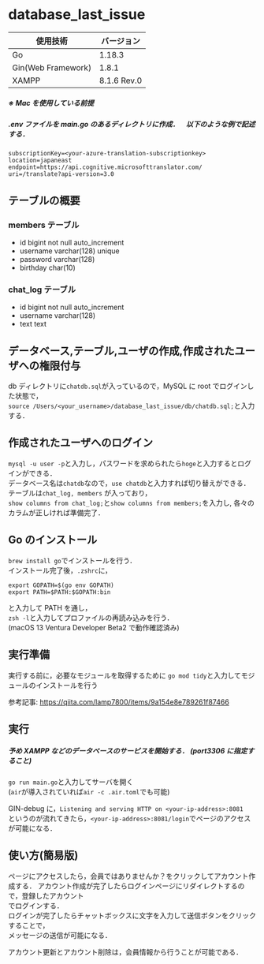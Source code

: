 # database_last_issue

| 使用技術           | バージョン  |
| ------------------ | ----------- |
| Go                 | 1.18.3      |
| Gin(Web Framework) | 1.8.1       |
| XAMPP              | 8.1.6 Rev.0 |

##### ※ Mac を使用している前提

##### .env ファイルを main.go のあるディレクトリに作成．　以下のような例で記述する．

```
subscriptionKey=<your-azure-translation-subscriptionkey>
location=japaneast
endpoint=https://api.cognitive.microsofttranslator.com/
uri=/translate?api-version=3.0
```

## テーブルの概要

### members テーブル

- id bigint not null auto_increment
- username varchar(128) unique
- password varchar(128)
- birthday char(10)

### chat_log テーブル

- id bigint not null auto_increment
- username varchar(128)
- text text

## データベース,テーブル,ユーザの作成,作成されたユーザへの権限付与

db ディレクトリに`chatdb.sql`が入っているので，MySQL に root でログインした状態で，  
`source /Users/<your_username>/database_last_issue/db/chatdb.sql;`と入力する．

## 作成されたユーザへのログイン

`mysql -u user -p`と入力し，パスワードを求められたら`hoge`と入力するとログインができる．  
データベース名は`chatdb`なので，`use chatdb`と入力すれば切り替えができる．テーブルは`chat_log, members` が入っており，  
`show columns from chat_log;`と`show columns from members;`を入力し, 各々のカラムが正しければ準備完了．

## Go のインストール

`brew install go`でインストールを行う．  
 インストール完了後，`.zshrc`に，

```
export GOPATH=$(go env GOPATH)
export PATH=$PATH:$GOPATH:bin
```

と入力して PATH を通し，  
 `zsh -l`と入力してプロファイルの再読み込みを行う．  
 (macOS 13 Ventura Developer Beta2 で動作確認済み)

## 実行準備

実行する前に，必要なモジュールを取得するために
`go mod tidy`と入力してモジュールのインストールを行う

参考記事: https://qiita.com/lamp7800/items/9a154e8e789261f87466

## 実行

##### 予め XAMPP などのデータベースのサービスを開始する． (port3306 に指定すること)

`go run main.go`と入力してサーバを開く  
(`air`が導入されていれば`air -c .air.toml`でも可能)

GIN-debug に，`Listening and serving HTTP on <your-ip-address>:8081`  
というのが流れてきたら，`<your-ip-address>:8081/login`でページのアクセスが可能になる．

## 使い方(簡易版)
ページにアクセスしたら，会員ではありませんか？をクリックしてアカウント作成する． 
アカウント作成が完了したらログインページにリダイレクトするので，登録したアカウント  
でログインする．  
ログインが完了したらチャットボックスに文字を入力して送信ボタンをクリックすることで，  
メッセージの送信が可能になる．

アカウント更新とアカウント削除は，会員情報から行うことが可能である．  
